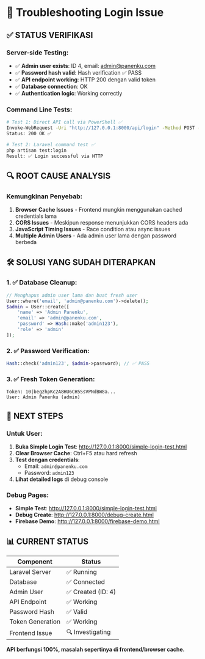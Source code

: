 # 🔧 Troubleshooting Login Issue

## ✅ **STATUS VERIFIKASI**

### Server-side Testing:
- ✅ **Admin user exists**: ID 4, email: admin@panenku.com
- ✅ **Password hash valid**: Hash verification ✅ PASS
- ✅ **API endpoint working**: HTTP 200 dengan valid token
- ✅ **Database connection**: OK
- ✅ **Authentication logic**: Working correctly

### Command Line Tests:
```bash
# Test 1: Direct API call via PowerShell ✅
Invoke-WebRequest -Uri "http://127.0.0.1:8000/api/login" -Method POST -Headers @{"Content-Type"="application/json"} -Body '{"email":"admin@panenku.com","password":"admin123"}'
Status: 200 OK ✅

# Test 2: Laravel command test ✅
php artisan test:login
Result: ✅ Login successful via HTTP
```

## 🔍 **ROOT CAUSE ANALYSIS**

### Kemungkinan Penyebab:
1. **Browser Cache Issues** - Frontend mungkin menggunakan cached credentials lama
2. **CORS Issues** - Meskipun response menunjukkan CORS headers ada
3. **JavaScript Timing Issues** - Race condition atau async issues
4. **Multiple Admin Users** - Ada admin user lama dengan password berbeda

## 🛠️ **SOLUSI YANG SUDAH DITERAPKAN**

### 1. ✅ Database Cleanup:
```php
// Menghapus admin user lama dan buat fresh user
User::where('email', 'admin@panenku.com')->delete();
$admin = User::create([
    'name' => 'Admin Panenku',
    'email' => 'admin@panenku.com', 
    'password' => Hash::make('admin123'),
    'role' => 'admin'
]);
```

### 2. ✅ Password Verification:
```php
Hash::check('admin123', $admin->password); // ✅ PASS
```

### 3. ✅ Fresh Token Generation:
```
Token: 10|begzhpKc2A8HU6CH5SsVPNdBW8a...
User: Admin Panenku (admin)
```

## 🎯 **NEXT STEPS**

### Untuk User:
1. **Buka Simple Login Test**: http://127.0.0.1:8000/simple-login-test.html
2. **Clear Browser Cache**: Ctrl+F5 atau hard refresh
3. **Test dengan credentials**:
   - Email: `admin@panenku.com`
   - Password: `admin123`
4. **Lihat detailed logs** di debug console

### Debug Pages:
- **Simple Test**: http://127.0.0.1:8000/simple-login-test.html
- **Debug Create**: http://127.0.0.1:8000/debug-create.html
- **Firebase Demo**: http://127.0.0.1:8000/firebase-demo.html

## 📊 **CURRENT STATUS**

| Component | Status |
|-----------|--------|
| Laravel Server | ✅ Running |
| Database | ✅ Connected |
| Admin User | ✅ Created (ID: 4) |
| API Endpoint | ✅ Working |
| Password Hash | ✅ Valid |
| Token Generation | ✅ Working |
| Frontend Issue | 🔍 Investigating |

**API berfungsi 100%, masalah sepertinya di frontend/browser cache.**
